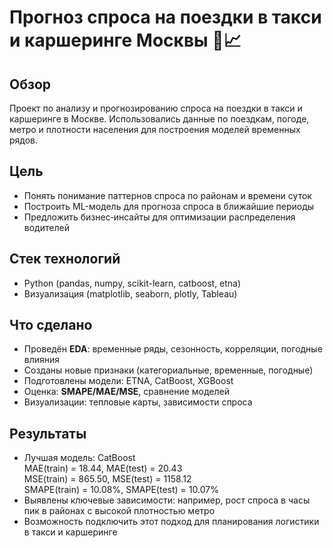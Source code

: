 # Прогноз спроса на поездки в такси и каршеринге Москвы 🚕📈

## Обзор
Проект по анализу и прогнозированию спроса на поездки в такси и каршеринге в Москве. Использовались данные по поездкам, погоде, метро и плотности населения для построения моделей временных рядов.

## Цель
- Понять понимание паттернов спроса по районам и времени суток  
- Построить ML-модель для прогноза спроса в ближайшие периоды  
- Предложить бизнес‑инсайты для оптимизации распределения водителей

## Стек технологий
- Python (pandas, numpy, scikit-learn, catboost, etna)  
- Визуализация (matplotlib, seaborn, plotly, Tableau) 

## Что сделано
- Проведён **EDA**: временные ряды, сезонность, корреляции, погодные влияния  
- Созданы новые признаки (категориальные, временные, погодные)  
- Подготовлены модели: ETNA, CatBoost, XGBoost  
- Оценка: **SMAPE/MAE/MSE**, сравнение моделей  
- Визуализации: тепловые карты, зависимости спроса

## Результаты
- Лучшая модель: CatBoost <br>
  MAE(train) = 18.44, MAE(test) = 20.43<br>
  MSE(train) = 865.50, MSE(test) = 1158.12<br>
  SMAPE(train) = 10.08%, SMAPE(test) = 10.07%<br>
- Выявлены ключевые зависимости: например, рост спроса в часы пик в районах с высокой плотностью метро  
- Возможность подключить этот подход для планирования логистики в такси и каршеринге
